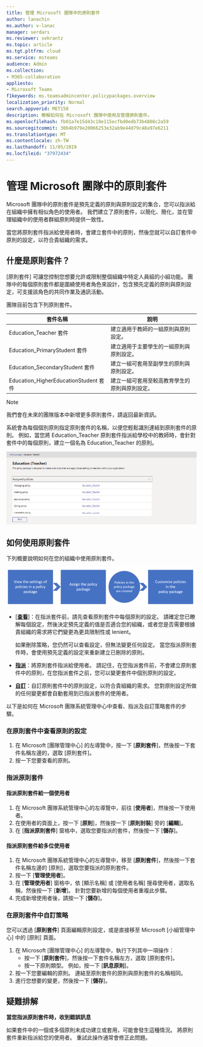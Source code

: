 ```yaml
---
title: 管理 Microsoft 團隊中的原則套件
author: lanachin
ms.author: v-lanac
manager: serdars
ms.reviewer: sekrantz
ms.topic: article
ms.tgt.pltfrm: cloud
ms.service: msteams
audience: Admin
ms.collection:
- M365-collaboration
appliesto:
- Microsoft Teams
f1keywords: ms.teamsadmincenter.policypackages.overview
localization_priority: Normal
search.appverid: MET150
description: 瞭解如何在 Microsoft 團隊中使用及管理原則套件。
ms.openlocfilehash: fb01a7e15d43c18e115ecfbd0edb73b4808c2a59
ms.sourcegitcommit: 30b4b979e20066253e32ab9e44d79c48a97e6211
ms.translationtype: MT
ms.contentlocale: zh-TW
ms.lasthandoff: 11/05/2019
ms.locfileid: "37972434"
---
```

# <a name="manage-policy-packages-in-microsoft-teams"></a>管理 Microsoft 團隊中的原則套件

Microsoft 團隊中的原則套件是預先定義的原則與原則設定的集合，您可以指派給在組織中擁有相似角色的使用者。 我們建立了原則套件，以簡化、簡化，並在管理組織中的使用者群組原則時提供一致性。  

當您將原則套件指派給使用者時，會建立套件中的原則，然後您就可以自訂套件中原則的設定，以符合貴組織的需求。

## <a name="what-is-a-policy-package"></a>什麼是原則套件？

[原則套件] 可讓您控制您想要允許或限制整個組織中特定人員組的小組功能。 團隊中的每個原則套件都是圍繞使用者角色來設計，包含預先定義的原則與原則設定，可支援該角色的共同作業及通訊活動。

團隊目前包含下列原則套件。

|**套件名稱**  |**說明** |
|---------|---------|
|Education_Teacher 套件     |建立適用于教師的一組原則與原則設定。      |
|Education_PrimaryStudent 套件    |建立適用于主要學生的一組原則與原則設定。|
|Education_SecondaryStudent 套件    |建立一組可套用至副學生的原則與原則設定。         |
|Education_HigherEducationStudent 套件    |建立一組可套用至較高教育學生的原則與原則設定。|

> [!NOTE]
> 我們會在未來的團隊版本中新增更多原則套件，請返回最新資訊。  

系統會為每個個別原則指定原則套件的名稱，以便您輕鬆識別連結到原則套件的原則。
例如，當您將 Education_Teacher 原則套件指派給學校中的教師時，會針對套件中的每個原則，建立一個名為 Education_Teacher 的原則。

![Education_Teacher 原則套件的螢幕擷取畫面](media/policy-packages-education_teacher.png)

## <a name="how-to-use-policy-packages"></a>如何使用原則套件

下列概要說明如何在您的組織中使用原則套件。

![使用原則套件的概覽](media/manage-policy-packages-overview.png)

- [**[查看](#view-the-settings-of-a-policy-in-a-policy-package)**]：在指派套件前，請先查看原則套件中每個原則的設定。 請確定您已瞭解每個設定，然後決定預先定義的值是否適合您的組織，或者您是否需要根據貴組織的需求將它們變更為更具限制性或 lenient。

    如果刪除策略，您仍然可以查看設定，但無法變更任何設定。 當您指派原則套件時，會使用預先定義的設定來重新建立已刪除的原則。

- **[指派](#assign-a-policy-package)**：將原則套件指派給使用者。 請記住，在您指派套件前，不會建立原則套件中的原則，在您指派套件之前，您可以變更套件中個別原則的設定。  

- **[自訂](#customize-policies-in-a-policy-package)**：自訂原則套件中的原則設定，以符合貴組織的需求。 您對原則設定所做的任何變更都會自動套用到已指派套件的使用者。

以下是如何在 Microsoft 團隊系統管理中心中查看、指派及自訂策略套件的步驟。

### <a name="view-the-settings-of-a-policy-in-a-policy-package"></a>在原則套件中查看原則的設定

1. 在 Microsoft [團隊管理中心] 的左導覽中，按一下 [**原則套件**]，然後按一下套件名稱左邊的，選取 [原則套件]。
2. 按一下您要查看的原則。

### <a name="assign-a-policy-package"></a>指派原則套件

#### <a name="assign-a-policy-package-to-one-user"></a>指派原則套件給一個使用者

1. 在 Microsoft 團隊系統管理中心的左導覽中，前往 [**使用者**]，然後按一下使用者。
2. 在使用者的頁面上，按一下 [**原則**]，然後按一下 [**原則封裝**] 旁的 [**編輯**]。
3. 在 [**指派原則套件**] 窗格中，選取您要指派的套件，然後按一下 [**儲存**]。

#### <a name="assign-a-policy-package-to-multiple-users"></a>指派原則套件給多位使用者

1. 在 Microsoft 團隊系統管理中心的左導覽中，移至 [**原則套件**]，然後按一下套件名稱左邊的 [原則]，選取您要指派的原則套件。
2. 按一下 [**管理使用者**]。
3. 在 [**管理使用者**] 窗格中，依 [顯示名稱] 或 [使用者名稱] 搜尋使用者，選取名稱，然後按一下 [**新增**]。 針對您要新增的每個使用者重複此步驟。
4. 完成新增使用者後，請按一下 [**儲存**]。

### <a name="customize-policies-in-a-policy-package"></a>在原則套件中自訂策略

您可以透過 [**原則套件**] 頁面編輯原則設定，或是直接移至 Microsoft [小組管理中心] 中的 [原則] 頁面。

1. 在 Microsoft [團隊管理中心] 的左導覽中，執行下列其中一項操作：
    - 按一下 [**原則套件**]，然後按一下套件名稱左方，選取 [原則套件]。
    - 按一下原則類型。  例如，按一下 [**訊息原則**]。
2. 按一下您要編輯的原則。 連結至原則套件的原則與原則套件的名稱相同。
3. 進行您想要的變更，然後按一下 [**儲存**]。

## <a name="troubleshooting"></a>疑難排解

**當您指派原則套件時，收到錯誤訊息**

如果套件中的一個或多個原則未成功建立或套用，可能會發生這種情況。 將原則套件重新指派給您的使用者。 重試此操作通常會修正此問題。
